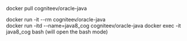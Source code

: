 docker pull cogniteev/oracle-java

docker run -it --rm cogniteev/oracle-java
\
docker run -itd --name=java8_cog cogniteev/oracle-java
docker exec -it java8_cog bash (will open the bash mode)
